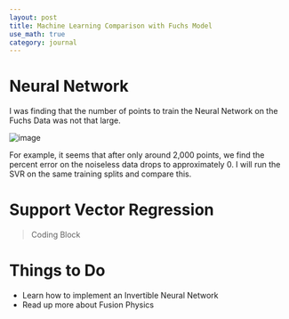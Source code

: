 ```yaml
---
layout: post
title: Machine Learning Comparison with Fuchs Model
use_math: true
category: journal
---
```


# Neural Network
I was finding that the number of points to train the Neural Network on the Fuchs Data was not that large.

![image](https://user-images.githubusercontent.com/98538788/214956741-a55d5c10-a37c-438e-8c58-2717104e3e55.png)

For example, it seems that after only around 2,000 points, we find the percent error on the noiseless data drops to approximately 0. I will run the SVR on the same training splits and compare this. 

# Support Vector Regression

> Coding Block

# Things to Do
- Learn how to implement an Invertible Neural Network
- Read up more about Fusion Physics
